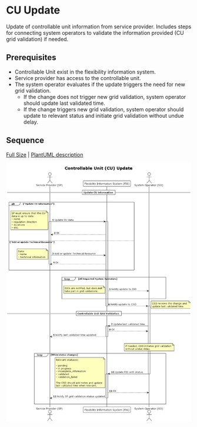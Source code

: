 # CU Update

Update of controllable unit information from service provider. Includes steps
for connecting system operators to validate the information provided (CU grid
validation) if needed.

## Prerequisites

* Controllable Unit exist in the flexibility information system.
* Service provider has access to the controllable unit.
* The system operator evaluates if the update triggers the need for new grid validation.
    * If the change does not trigger new grid validation, system operator should
      update last validated time.
    * If the change triggers new grid validation, system operator should update
      to relevant status and initiate grid validation without undue delay.

## Sequence

[Full Size](../diagrams/controllable_unit_update.png) | [PlantUML description](../diagrams/controllable_unit_update.plantuml)

![Controllable Unit Update](../diagrams/controllable_unit_update.png)
